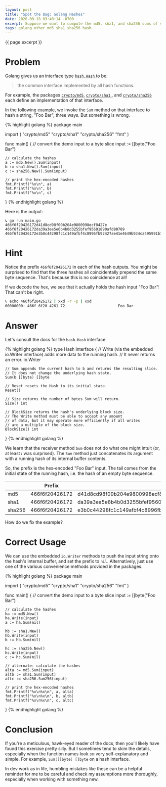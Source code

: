 ```yaml
---
layout: post
title: "Spot the Bug: Golang Hashes"
date: 2020-09-18 03:40:14 -0700
excerpt: Suppose we want to compute the md5, sha1, and sha256 sums of some string "Foo Bar". What's wrong with this routine?
tags: golang other md5 sha1 sha256 hash
---
```


<span class='tagline'>{{ page.excerpt }}</span>

# Problem

Golang gives us an interface type <a href="https://golang.org/pkg/hash/"> `hash.Hash` </a> to be: 

> the common interface implemented by all hash functions. 

For example, the packages 
<a href="https://golang.org/pkg/crypto/md5/">`crypto/md5`</a>, 
<a href="https://golang.org/pkg/crypto/sha256/">`crypto/sha1` </a>, and 
<a href="https://golang.org/pkg/crypto/sha256/">`crypto/sha256` </a> each define an implementation of that interface.

In the following example, we invoke the `Sum` method on that interface to hash a string, "Foo Bar", three ways. But something is wrong.

{% highlight golang %}
package main

import (
	"crypto/md5"
	"crypto/sha1"
	"crypto/sha256"
	"fmt"
)

func main() {
	// convert the demo input to a byte slice
	input := []byte("Foo Bar")

	// calculate the hashes
	a := md5.New().Sum(input)
	b := sha1.New().Sum(input)
	c := sha256.New().Sum(input)

	// print the hex-encoded hashes
	fmt.Printf("%x\n", a)
	fmt.Printf("%x\n", b)
	fmt.Printf("%x\n", c)
}
{% endhighlight golang %}

Here is the output:
```
↳ go run main.go
466f6f20426172d41d8cd98f00b204e9800998ecf8427e
466f6f20426172da39a3ee5e6b4b0d3255bfef95601890afd80709
466f6f20426172e3b0c44298fc1c149afbf4c8996fb92427ae41e4649b934ca495991b7852b855
```

# Hint

Notice the prefix `466f6f20426172` in each of the hash outputs. You might be surprised to find that the three hashes all coincidentally prepend the same byte sequence. That's because this is no coincidence at all!

If we decode the hex, we see that it actually holds the hash input "Foo Bar"! That can't be right.

```sh
↳ echo 466f6f20426172 | xxd -r -p | xxd
00000000: 466f 6f20 4261 72                        Foo Bar
```

# Answer

Let's consult the docs for the `hash.Hash` interface:

{% highlight golang %}
type Hash interface {
    // Write (via the embedded io.Writer interface) adds more data to the running hash.
    // It never returns an error.
    io.Writer

    // Sum appends the current hash to b and returns the resulting slice.
    // It does not change the underlying hash state.
    Sum(b []byte) []byte

    // Reset resets the Hash to its initial state.
    Reset()

    // Size returns the number of bytes Sum will return.
    Size() int

    // BlockSize returns the hash's underlying block size.
    // The Write method must be able to accept any amount
    // of data, but it may operate more efficiently if all writes
    // are a multiple of the block size.
    BlockSize() int
}
{% endhighlight golang %}

We learn that the receiver method `Sum` does not do what one might intuit (or, at least _I_ was surprised). The `Sum` method just concatenates its argument with a running hash of its internal buffer contents. 

So, the prefix is the hex-encoded "Foo Bar" input. The tail comes from the initial state of the running hash, i.e. the hash of an empty byte sequence.

|           | Prefix            | Blank Hash                                                        |
|-----------|-------------------|-------------------------------------------------------------------|
| md5       | 466f6f20426172    | d41d8cd98f00b204e9800998ecf8427e                                  |
| sha1      | 466f6f20426172    | da39a3ee5e6b4b0d3255bfef95601890afd80709                          |
| sha256    | 466f6f20426172    | e3b0c44298fc1c149afbf4c8996fb92427ae41e4649b934ca495991b7852b855  |

How do we fix the example?

# Correct Usage

We can use the embedded `io.Writer` methods to push the input string onto the hash's internal buffer, and set the prefix to `nil`. Alternatively, just use one of the various convenience methods provided in the packages.

{% highlight golang %}
package main

import (
	"crypto/md5"
	"crypto/sha1"
	"crypto/sha256"
	"fmt"
)

func main() {
	// convert the demo input to a byte slice
	input := []byte("Foo Bar")

	// calculate the hashes
	ha := md5.New()
	ha.Write(input)
	a := ha.Sum(nil)

	hb := sha1.New()
	hb.Write(input)
	b := hb.Sum(nil)

	hc := sha256.New()
	hc.Write(input)
	c := hc.Sum(nil)

	// alternate: calculate the hashes
	alta := md5.Sum(input)
	altb := sha1.Sum(input)
	altc := sha256.Sum256(input)

	// print the hex-encoded hashes
	fmt.Printf("%x\n%x\n", a, alta)
	fmt.Printf("%x\n%x\n", b, altb)
	fmt.Printf("%x\n%x\n", c, altc)
}
{% endhighlight golang %}

# Conclusion

If you're a meticulous, hawk-eyed reader of the docs, then you'll likely have found this exercise pretty silly. But I sometimes tend to skim the details, especially when the function names look _so_ very self-explanatory and simple. For example, `Sum([]byte) []byte` on a hash interface.

In dev work as in life, humbling mistakes like these can be a helpful reminder for me to be careful and check my assumptions more thoroughly, especially when working with something new.
